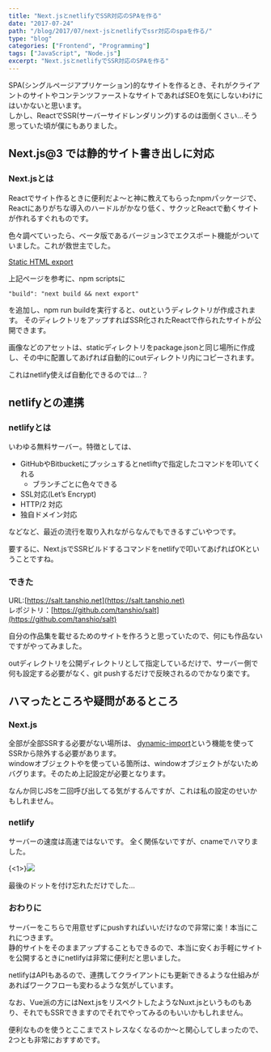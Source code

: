 ```yaml
---
title: "Next.jsとnetlifyでSSR対応のSPAを作る"
date: "2017-07-24"
path: "/blog/2017/07/next-jsとnetlifyでssr対応のspaを作る/"
type: "blog"
categories: ["Frontend", "Programming"]
tags: ["JavaScript", "Node.js"]
excerpt: "Next.jsとnetlifyでSSR対応のSPAを作る"
---
```


SPA(シングルページアプリケーション)的なサイトを作るとき、それがクライアントのサイトやコンテンツファーストなサイトであればSEOを気にしないわけにはいかないと思います。  
しかし、ReactでSSR(サーバーサイドレンダリング)するのは面倒くさい…そう思っていた頃が僕にもありました。

## Next.js@3 では静的サイト書き出しに対応

### Next.jsとは
Reactでサイト作るときに便利だよ〜と神に教えてもらったnpmパッケージで、Reactにありがちな導入のハードルがかなり低く、サクッとReactで動くサイトが作れるすぐれものです。

色々調べていったら、ベータ版であるバージョン3でエクスポート機能がついていました。これが救世主でした。

[Static HTML export](https://github.com/zeit/next.js#static-html-export)

上記ページを参考に、npm scriptsに

```
"build": "next build && next export"
```

を追加し、npm run buildを実行すると、outというディレクトリが作成されます。
そのディレクトリをアップすればSSR化されたReactで作られたサイトが公開できます。

画像などのアセットは、staticディレクトリをpackage.jsonと同じ場所に作成し、その中に配置してあげれば自動的にoutディレクトリ内にコピーされます。

これはnetlify使えば自動化できるのでは…？


## netlifyとの連携

### netlifyとは

いわゆる無料サーバー。特徴としては、

- GitHubやBitbucketにプッシュするとnetliftyで指定したコマンドを叩いてくれる
	- ブランチごとに色々できる
- SSL対応(Let’s Encrypt)
- HTTP/2 対応
- 独自ドメイン対応

などなど、最近の流行を取り入れながらなんでもできるすごいやつです。

要するに、Next.jsでSSRビルドするコマンドをnetlifyで叩いてあげればOKということですね。

### できた

URL:[https://salt.tanshio.net](https://salt.tanshio.net)  
レポジトリ：[https://github.com/tanshio/salt](https://github.com/tanshio/salt)

自分の作品集を載せるためのサイトを作ろうと思っていたので、何にも作品ないですがやってみました。

outディレクトリを公開ディレクトリとして指定しているだけで、サーバー側で何も設定する必要がなく、git pushするだけで反映されるのでかなり楽です。

## ハマったところや疑問があるところ

### Next.js

全部が全部SSRする必要がない場所は、
[dynamic-import](https://github.com/zeit/next.js/#dynamic-import)という機能を使ってSSRから除外する必要があります。  
windowオブジェクトやを使っている箇所は、windowオブジェクトがないためバグります。そのため上記設定が必要となります。

なんか同じJSを二回呼び出してる気がするんですが、これは私の設定のせいかもしれません。

### netlify

サーバーの速度は高速ではないです。
全く関係ないですが、cnameでハマりました。

{<1>}![](https://tanshio.net/wp-content/uploads/de33e08a8d8c3c9dba436483c9f05ca2.png)

最後のドットを付け忘れただけでした…

### おわりに

サーバーをこちらで用意せずにpushすればいいだけなので非常に楽！本当にこれにつきます。  
静的サイトをそのままアップすることもできるので、本当に安くお手軽にサイトを公開するときにnetlifyは非常に便利だと思いました。  

netlifyはAPIもあるので、連携してクライアントにも更新できるような仕組みがあればワークフローも変わるような気がしています。

なお、Vue派の方にはNext.jsをリスペクトしたようなNuxt.jsというものもあり、それでもSSRできますのでそれでやってみるのもいいかもしれません。

便利なものを使うとここまでストレスなくなるのか〜と関心してしまったので、2つとも非常におすすめです。


